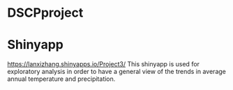 # DSCPproject



# Shinyapp
https://lanxizhang.shinyapps.io/Project3/ This shinyapp is used for exploratory analysis in order to have a general view of the trends in average annual temperature and precipitation.
